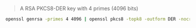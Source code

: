 > A RSA PKCS8-DER key with 4 primes (4096 bits)

```sh
openssl genrsa -primes 4 4096 | openssl pkcs8 -topk8 -outform DER -nocrypt -out key
```
